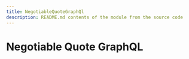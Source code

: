 ```yaml
---
title: NegotiableQuoteGraphQl
description: README.md contents of the module from the source code
---
```


# Negotiable Quote GraphQL
